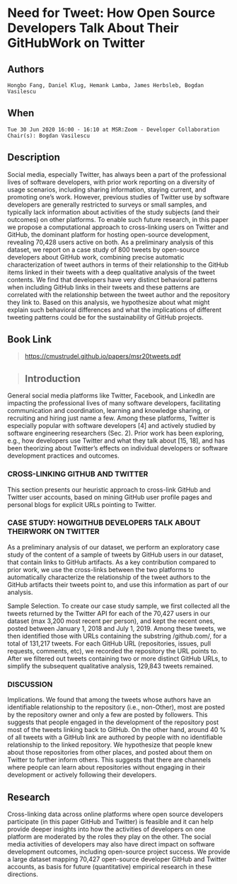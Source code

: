 # Need for Tweet: How Open Source Developers Talk About Their GitHubWork on Twitter
## Authors
    Hongbo Fang, Daniel Klug, Hemank Lamba, James Herbsleb, Bogdan Vasilescu
## When
    Tue 30 Jun 2020 16:00 - 16:10 at MSR:Zoom - Developer Collaboration Chair(s): Bogdan Vasilescu

## Description
Social media, especially Twitter, has always been a part of the professional lives of software developers, with prior work reporting on a diversity of usage scenarios, including sharing information, staying current, and promoting one’s work. However, previous studies of Twitter use by software developers are generally restricted to surveys or small samples, and typically lack information about activities of the study subjects (and their outcomes) on other platforms. To enable such future research, in this paper we propose a computational approach to cross-linking users on Twitter and GitHub, the dominant platform for hosting open-source development, revealing 70,428 users active on both. As a preliminary analysis of this dataset, we report on a case study of 800 tweets by open-source developers about GitHub work, combining precise automatic characterization of tweet authors in terms of their relationship to the GitHub items linked in their tweets with a deep qualitative analysis of the tweet contents. We find that developers have very distinct behavioral patterns when including GitHub links in their tweets and these patterns are correlated with the relationship between the tweet author and the repository they link to. Based on this analysis, we hypothesize about what might explain such behavioral differences and what the implications of different tweeting patterns could be for the sustainability of GitHub projects.

## Book Link
>https://cmustrudel.github.io/papers/msr20tweets.pdf

>## Introduction
General social media platforms like Twitter, Facebook, and LinkedIn
are impacting the professional lives of many software developers,
facilitating communication and coordination, learning and knowledge
sharing, or recruiting and hiring just name a few.
Among these platforms, Twitter is especially popular with software
developers [4] and actively studied by software engineering
researchers (Sec. 2). Prior work has been exploring, e.g., how developers
use Twitter and what they talk about [15, 18], and has
been theorizing about Twitter’s effects on individual developers or
software development practices and outcomes.

### CROSS-LINKING GITHUB AND TWITTER

This section presents our heuristic approach to cross-link GitHub
and Twitter user accounts, based on mining GitHub user profile
pages and personal blogs for explicit URLs pointing to Twitter.

### CASE STUDY: HOWGITHUB DEVELOPERS TALK ABOUT THEIRWORK ON TWITTER
As a preliminary analysis of our dataset, we perform an exploratory
case study of the content of a sample of tweets by GitHub users in
our dataset, that contain links to GitHub artifacts. As a key contribution
compared to prior work, we use the cross-links between the
two platforms to automatically characterize the relationship of the
tweet authors to the GitHub artifacts their tweets point to, and use
this information as part of our analysis.

Sample Selection. To create our case study sample, we first collected
all the tweets returned by the Twitter API for each of the
70,427 users in our dataset (max 3,200 most recent per person),
and kept the recent ones, posted between January 1, 2018 and July
1, 2019. Among these tweets, we then identified those with URLs
containing the substring /github.com/, for a total of 131,217 tweets.
For each GitHub URL (repositories, issues, pull requests, comments,
etc), we recorded the repository the URL points to. After we filtered
out tweets containing two or more distinct GitHub URLs, to simplify
the subsequent qualitative analysis, 129,843 tweets remained.
### DISCUSSION
Implications. We found that among the tweets whose authors
have an identifiable relationship to the repository (i.e., non-Other),
most are posted by the repository owner and only a few are posted
by followers. This suggests that people engaged in the development
of the repository post most of the tweets linking back to GitHub.
On the other hand, around 40 % of all tweets with a GitHub link
are authored by people with no identifiable relationship to the
linked repository. We hypothesize that people knew about those
repositories from other places, and posted about them on Twitter
to further inform others. This suggests that there are channels
where people can learn about repositories without engaging in
their development or actively following their developers.

## Research
Cross-linking data across online platforms where open source developers
participate (in this paper GitHub and Twitter) is feasible
and it can help provide deeper insights into how the activities of
developers on one platform are moderated by the roles they play
on the other. The social media activities of developers may also
have direct impact on software development outcomes, including
open-source project success. We provide a large dataset mapping
70,427 open-source developer GitHub and Twitter accounts, as basis
for future (quantitative) empirical research in these directions.